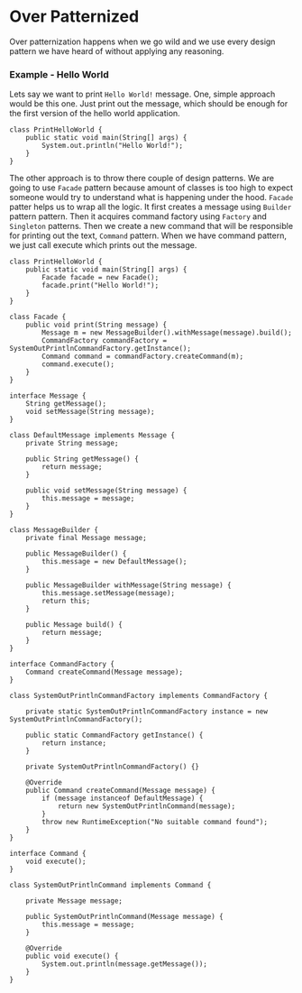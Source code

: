 # Over Patternized

Over patternization happens when we go wild and we use every design pattern we have heard of without applying any reasoning.

### Example - Hello World

Lets say we want to print `Hello World!` message. One, simple approach would be this one. Just print out the message, which should be enough for the first version of the hello world application.

```
class PrintHelloWorld {
    public static void main(String[] args) {
        System.out.println("Hello World!");
    }
}
```

The other approach is to throw there couple of design patterns. We are going to use `Facade` pattern because amount of classes is too high to expect someone would try to understand what is happening under the hood. `Facade` patter helps us to wrap all the logic. It first creates a message using `Builder` pattern pattern. Then it acquires command factory using `Factory` and `Singleton` patterns. Then we create a new command that will be responsible for printing out the text, `Command` pattern. When we have command pattern, we just call execute which prints out the message. 

```
class PrintHelloWorld {
    public static void main(String[] args) {
        Facade facade = new Facade();
        facade.print("Hello World!");
    }
}

class Facade {
    public void print(String message) {
        Message m = new MessageBuilder().withMessage(message).build();
        CommandFactory commandFactory = SystemOutPrintlnCommandFactory.getInstance();
        Command command = commandFactory.createCommand(m);
        command.execute();
    }
}

interface Message {
    String getMessage();
    void setMessage(String message);
}

class DefaultMessage implements Message {
    private String message;

    public String getMessage() {
        return message;
    }

    public void setMessage(String message) {
        this.message = message;
    }
}

class MessageBuilder {
    private final Message message;

    public MessageBuilder() {
        this.message = new DefaultMessage();
    }

    public MessageBuilder withMessage(String message) {
        this.message.setMessage(message);
        return this;
    }

    public Message build() {
        return message;
    }
}

interface CommandFactory {
    Command createCommand(Message message);
}

class SystemOutPrintlnCommandFactory implements CommandFactory {

    private static SystemOutPrintlnCommandFactory instance = new SystemOutPrintlnCommandFactory();

    public static CommandFactory getInstance() {
        return instance;
    }

    private SystemOutPrintlnCommandFactory() {}

    @Override
    public Command createCommand(Message message) {
        if (message instanceof DefaultMessage) {
            return new SystemOutPrintlnCommand(message);
        }
        throw new RuntimeException("No suitable command found");
    }
}

interface Command {
    void execute();
}

class SystemOutPrintlnCommand implements Command {

    private Message message;

    public SystemOutPrintlnCommand(Message message) {
        this.message = message;
    }

    @Override
    public void execute() {
        System.out.println(message.getMessage());
    }
}
```



